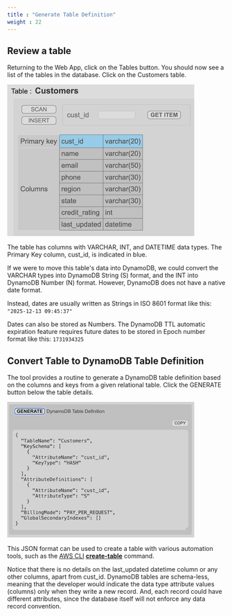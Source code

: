 ```yaml
---
title : "Generate Table Definition"
weight : 22
---
```


## Review a table

Returning to the Web App, click on the Tables button.
You should now see a list of the tables in the database. Click on the Customers table.

![Customers Table](/static/images/relational-migration/customers.png)

The table has columns with VARCHAR, INT, and DATETIME data types. The Primary Key column, cust_id, is indicated in blue.

If we were to move this table's data into DynamoDB, we could convert the VARCHAR types into 
DynamoDB String (S) format, and the INT into DynamoDB Number (N) format. 
However, DynamoDB does not have a native date format.

Instead, dates are usually written as Strings in ISO 8601 format like this: ```"2025-12-13 09:45:37"```

Dates can also be stored as Numbers. The DynamoDB TTL automatic expiration feature requires future
dates to be stored in Epoch number format like this: ```1731934325```

## Convert Table to DynamoDB Table Definition

The tool provides a routine to generate a DynamoDB table definition based on the
columns and keys from a given relational table. Click the GENERATE button below the table details.

![Generate Customer Table](/static/images/relational-migration/customers_ddb.png)

This JSON format can be used to create a table with various automation tools, 
such as the [AWS CLI](https://docs.aws.amazon.com/cli/) 
**[create-table](https://docs.aws.amazon.com/cli/latest/reference/dynamodb/create-table.html)** command.


Notice that there is no details on the last_updated datetime column or any other columns, apart from cust_id. 
DynamoDB tables are schema-less, meaning that the developer would indicate the data type
attribute values (columns) only when they write a new record. And, each record could have different attributes,
since the database itself will not enforce any data record convention.


